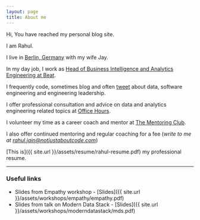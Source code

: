 ```yaml
---
layout: page
title: About me 
---
```


Hi, You have reached my personal blog site. 

I am Rahul.

I live in [Berlin, Germany](https://en.wikipedia.org/wiki/Berlin) with my wife Jay. 

In my day job, I work as [Head of Business Intelligence and Analytics Engineering at Beat](https://www.linkedin.com/in/rahul-jain-83055b45/).

I frequently code, sometimes blog and often [tweet](https://twitter.com/rahulj51) about data, software engineering and engineering leadership.

I offer professional consultation and advice on data and analytics engineering related topics at [Office Hours](https://officehours.com/rahul-jain).

I volunteer my time as a career coach and mentor at [The Mentoring Club](https://www.mentoring-club.com/the-mentors/rahul-jain). 

I also offer continued mentoring and regular coaching for a fee (_write to me at [rahul.jain@notjustaboutcode.com](mailto:rahul.jain@notjustaboutcode.com)_)

[This is]({{ site.url }}/assets/resume/rahul-resume.pdf) my professional resume. 

---

### Useful links

* Slides from Empathy workshop - [Slides]({{ site.url }}/assets/workshops/empathy/empathy.pdf)
* Slides from talk on Modern Data Stack - [Slides]({{ site.url }}/assets/workshops/moderndatastack/mds.pdf)

